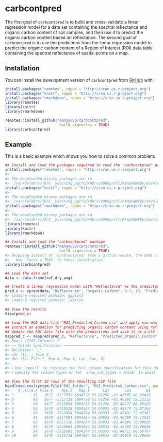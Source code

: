 
<!-- README.md is generated from README.Rmd. Please edit that file -->

# carbcontpred

<!-- badges: start -->
<!-- badges: end -->

The first goal of `carbcontpred` is to build and cross-validate a linear
regression model for a data set containing the spectral reflectance and
organic carbon content of soil samples, and then use it to predict the
organic carbon content based on reflectance. The second goal of
`carbcontpred` is to use the predictions from the linear regression
model to predict the organic carbon content of a Region of Interest
(ROI) data table containing the spectral reflectance of spatial points
on a map.

## Installation

You can install the development version of `carbcontpred` from
[GitHub](https://github.com/KangyuSo/carbcontpred) with:

``` r
install.packages("remotes", repos = "http://cran.us.r-project.org")
install.packages("knitr", repos = "http://cran.us.r-project.org")
install.packages("rmarkdown", repos = "http://cran.us.r-project.org")
library(remotes)
library(knitr)
library(rmarkdown)

remotes::install_github("KangyuSo/carbcontpred", 
                         build_vignettes = TRUE)
library(carbcontpred)
```

## Example

This is a basic example which shows you how to solve a common problem:

``` r
## Install and load the packages required to read the "carbcontpred" package
install.packages("remotes", repos = "http://cran.us.r-project.org")
#> 
#> The downloaded binary packages are in
#>  /var/folders/j9/6__ydzcn15q_pgcfcdxhbrvc0000gn/T//RtmpFdWYBy/downloaded_packages
install.packages("knitr", repos = "http://cran.us.r-project.org")
#> 
#> The downloaded binary packages are in
#>  /var/folders/j9/6__ydzcn15q_pgcfcdxhbrvc0000gn/T//RtmpFdWYBy/downloaded_packages
install.packages("rmarkdown", repos = "http://cran.us.r-project.org")
#> 
#> The downloaded binary packages are in
#>  /var/folders/j9/6__ydzcn15q_pgcfcdxhbrvc0000gn/T//RtmpFdWYBy/downloaded_packages
library(remotes)
library(knitr)
library(rmarkdown)

## Install and load the "carbcontpred" package
remotes::install_github("KangyuSo/carbcontpred", 
                         build_vignettes = TRUE)
#> Skipping install of 'carbcontpred' from a github remote, the SHA1 (3db31fdb) has not changed since last install.
#>   Use `force = TRUE` to force installation
library(carbcontpred)

## Load the data set 
data <- data.frame(ref_dry_avg)

## Create a linear regression model with "Reflectance" as the predictor variable, "Organic_Carbon" as the response variable, a test size of 70%, 10 folds for the cross-validation, and "Predicted_Organic_Carbon" as the output column
pred_c <- cpred(data, "Reflectance", "Organic_Carbon", 0.7, 10, "Predicted_Organic_Carbon")
#> Loading required package: ggplot2
#> Loading required package: lattice
 
## View the results
View(pred_c)
   
## Load the ROI data file "ROI_Predicted_Carbon.csv" and apply min-max normalization on the spectral reflectance values 
## Extract an equation for predicting organic carbon content using reflectance based on the results of the "cpred" function and use it to predict the organic carbon content of the "ROI_Predicted_Carbon.csv" file using its reflectance values
## Update the ROI data file with the predictions and save it as a CSV file output titled "ROI_Predicted_Carbon"
mappred_c <- mappred(pred_c, "Reflectance", "Predicted_Organic_Carbon", system.file("extdata", "Reflectance_ROI.csv", package = "carbcontpred"), "ROI_Predicted_Carbon")
#> Rows: 12209 Columns: 7
#> ── Column specification ────────────────────────────────────────────────────────
#> Delimiter: ","
#> chr (1): ; File X
#> dbl (6): File Y, Map X, Map Y, Lat, Lon, B1
#> 
#> ℹ Use `spec()` to retrieve the full column specification for this data.
#> ℹ Specify the column types or set `show_col_types = FALSE` to quiet this message.

## View the first 10 rows of the resulting CSV file
head(read.csv(system.file("ROI_folder", "ROI_Predicted_Carbon.csv", package = "carbcontpred")), 10)
#>    X..File.X File.Y    Map.X   Map.Y      Lat       Lon       B1
#> 1         91   1677 -5517591 5894728 53.01250 -82.47585 68.85428
#> 2         92   1677 -5517128 5894728 53.01250 -82.46892 72.12532
#> 3         90   1677 -5518054 5894728 53.01250 -82.48277 68.85428
#> 4         89   1678 -5518518 5894264 53.00833 -82.48174 72.87362
#> 5         90   1678 -5518054 5894264 53.00833 -82.47481 72.87362
#> 6         91   1678 -5517591 5894264 53.00833 -82.46789 72.12532
#> 7         92   1678 -5517128 5894264 53.00833 -82.46096 72.00020
#> 8         93   1678 -5516665 5894264 53.00833 -82.45404 72.00020
#> 9         94   1678 -5516201 5894264 53.00833 -82.44711 68.65707
#> 10        95   1678 -5515738 5894264 53.00833 -82.44019 73.90656
```
